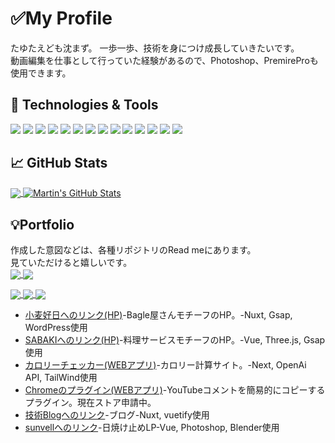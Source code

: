 # ✅My Profile 
たゆたえども沈まず。 一歩一歩、技術を身につけ成長していきたいです。<br/>
動画編集を仕事として行っていた経験があるので、Photoshop、PremireProも使用できます。

## 🔧 Technologies & Tools
![](https://img.shields.io/badge/UI-Figma-informational?style=flat&logo=figma&logoColor=white&color=2bbc8a)
![](https://img.shields.io/badge/Editor-VScode-informational?style=flat&logo=intellijidea&logoColor=white&color=2bbc8a)
![](https://img.shields.io/badge/Code-Vue-informational?style=flat&logo=vuedotjs&logoColor=white&color=2bbc8a)
![](https://img.shields.io/badge/Code-Vuetify-informational?style=flat&logo=vuetify&logoColor=white&color=2bbc8a)
![](https://img.shields.io/badge/Code-Nuxt-informational?style=flat&logo=nuxt&logoColor=white&color=2bbc8a)
![](https://img.shields.io/badge/Code-React-informational?logo=react&logoColor=white&color=2bbc8a)
![](https://img.shields.io/badge/Code-Next-informational?logo=nextdotjs&logoColor=white&color=2bbc8a)
![](https://img.shields.io/badge/Code-Ruby-informational?style=flat&logo=ruby&logoColor=white&color=2bbc8a)
![](https://img.shields.io/badge/Code-Ruby%20on%20Rails-informational?style=flat&logo=rubyonrails&logoColor=white&color=2bbc8a)
![](https://img.shields.io/badge/Code-JavaScript-informational?style=flat&logo=javascript&logoColor=white&color=2bbc8a)
![](https://img.shields.io/badge/Code-TypeScript-informational?style=flat&logo=typescript&logoColor=white&color=2bbc8a)
![](https://img.shields.io/badge/CSS-TailWind-informational?logo=tailwindcss&logoColor=white&color=2bbc8a)
![](https://img.shields.io/badge/CMS-WordPress-informational?style=flat&logo=wordpress&logoColor=white&color=2bbc8a)
![](https://img.shields.io/badge/Tool-Photoshop-informational?style=flat&logo=affinityphoto&logoColor=white&color=2bbc8a)

## 📈 GitHub Stats
<a href="https://github.com/MartinHeinz/MartinHeinz">
  <img align="center" src="https://github-readme-stats.vercel.app/api/top-langs/?username=Kanta0926&hide=java,html,tex&title_color=ffffff&text_color=c9cacc&icon_color=2bbc8a&bg_color=1d1f21&langs_count=3" />
</a>
<a href="https://github.com/MartinHeinz/MartinHeinz">
  <img align="center" src="https://github-readme-stats.vercel.app/api?username=Kanta0926&show_icons=true&line_height=27&count_private=true&title_color=ffffff&text_color=c9cacc&icon_color=2bbc8a&bg_color=1d1f21" alt="Martin's GitHub Stats" />
</a>

## 💡Portfolio
作成した意図などは、各種リポジトリのRead meにあります。<br/>
見ていただけると嬉しいです。<br/>
<a href="https://github.com/Kanta0926/komugi-site.git">
  <img align="center" src="https://github-readme-stats.vercel.app/api/pin/?username=Kanta0926&repo=komugi-site&title_color=ffffff&text_color=c9cacc&icon_color=2bbc8a&bg_color=1d1f21" />
</a>
<a href="https://github.com/Kanta0926/sabaki-project.git">
  <img align="center" src="https://github-readme-stats.vercel.app/api/pin/?username=Kanta0926&repo=sabaki-project&title_color=ffffff&text_color=c9cacc&icon_color=2bbc8a&bg_color=1d1f21" />
</a>

<a href="https://github.com/Kanta0926/cal-cheacker.git">
  <img align="center" src="https://github-readme-stats.vercel.app/api/pin/?username=Kanta0926&repo=cal-cheacker&title_color=ffffff&text_color=c9cacc&icon_color=2bbc8a&bg_color=1d1f21" />
</a>
<a href="https://github.com/Kanta0926/my-blog.git">
  <img align="center" src="https://github-readme-stats.vercel.app/api/pin/?username=Kanta0926&repo=my-blog&title_color=ffffff&text_color=c9cacc&icon_color=2bbc8a&bg_color=1d1f21" />
</a>

<a href="https://github.com/Kanta0926/Get-Comment-Youtube.git">
  <img align="center" src="https://github-readme-stats.vercel.app/api/pin/?username=Kanta0926&repo=Get-Comment-Youtube&title_color=ffffff&text_color=c9cacc&icon_color=2bbc8a&bg_color=1d1f21" />
</a>

 - [小麦好日へのリンク(HP)](https://kancha.org/komugi-site/)-Bagle屋さんモチーフのHP。-Nuxt, Gsap, WordPress使用
 - [SABAKIへのリンク(HP)](https://kancha.org/sabaki-project)-料理サービスモチーフのHP。-Vue, Three.js, Gsap使用
 - [カロリーチェッカー(WEBアプリ)](https://cal-cheacker.vercel.app/)-カロリー計算サイト。-Next, OpenAi API, TailWind使用
 - [Chromeのプラグイン(WEBアプリ)](https://github.com/Kanta0926/Get-Comment-Youtube)-YouTubeコメントを簡易的にコピーするプラグイン。現在ストア申請中。
 - [技術Blogへのリンク](https://kancha.org/blog)-ブログ-Nuxt, vuetify使用
 - [sunvellへのリンク](https://kancha.org/sunvell-project/)-日焼け止めLP-Vue, Photoshop, Blender使用
